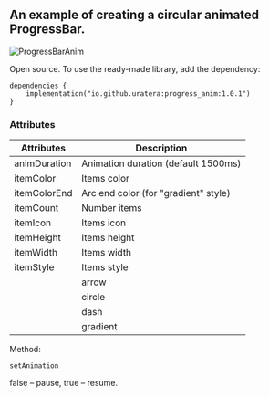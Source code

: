 ## An example of creating a circular animated ProgressBar.

![ProgressBarAnim](https://github.com/user-attachments/assets/dbbb6508-626b-4d9e-b26b-221e31bdab7e)

Open source. To use the ready-made library, add the dependency:
```
dependencies {
    implementation("io.github.uratera:progress_anim:1.0.1")
}
```
### Attributes
|Attributes   |Description |
|-------------|------------|
|animDuration |Animation duration (default 1500ms)
|itemColor    |Items color
|itemColorEnd |Arc end color (for "gradient" style)
|itemCount    |Number items
|itemIcon     |Items icon
|itemHeight   |Items height
|itemWidth    |Items width
|itemStyle    |Items style
| |arrow
| |circle
| |dash
| |gradient

Method:
```
setAnimation
```
false – pause, true – resume.

